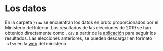 # Los datos

En la carpeta `/raw` se encuentran los datos en bruto proporcionados por el
Ministerio del Interior. Los resultados de las elecciones de 2019
se han obtenido directamente como `.csv` a partir de la [aplicación](https://www.resultados.eleccionesgenerales19.es/Aplicacion/es)
para seguir los resultados. Las elecciones anteriores, se pueden descargar en
formato `.xlsx` en la [web](http://www.infoelectoral.mir.es/infoelectoral/min/areaDescarga.html?method=inicio) del ministerio.
